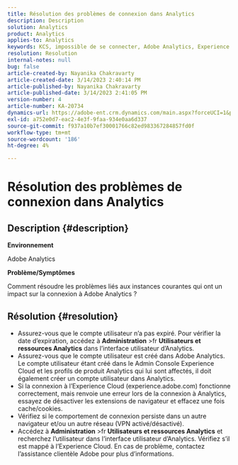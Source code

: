 ```yaml
---
title: Résolution des problèmes de connexion dans Analytics
description: Description
solution: Analytics
product: Analytics
applies-to: Analytics
keywords: KCS, impossible de se connecter, Adobe Analytics, Experience Cloud, interface utilisateur Analytics
resolution: Resolution
internal-notes: null
bug: false
article-created-by: Nayanika Chakravarty
article-created-date: 3/14/2023 2:40:14 PM
article-published-by: Nayanika Chakravarty
article-published-date: 3/14/2023 2:41:05 PM
version-number: 4
article-number: KA-20734
dynamics-url: https://adobe-ent.crm.dynamics.com/main.aspx?forceUCI=1&pagetype=entityrecord&etn=knowledgearticle&id=02314f20-76c2-ed11-83ff-6045bd006a22
exl-id: a752e0d7-eac2-4e3f-9faa-934e0aa6d337
source-git-commit: f937a10b7ef30001766c82ed983367284857fd0f
workflow-type: tm+mt
source-wordcount: '186'
ht-degree: 4%

---
```


# Résolution des problèmes de connexion dans Analytics

## Description {#description}


<b>Environnement</b>

Adobe Analytics

<b>Problème/Symptômes</b>

Comment résoudre les problèmes liés aux instances courantes qui ont un impact sur la connexion à Adobe Analytics ?


## Résolution {#resolution}


- Assurez-vous que le compte utilisateur n’a pas expiré. Pour vérifier la date d’expiration, accédez à <b>Administration</b> >fr <b>Utilisateurs et ressources Analytics</b> dans l’interface utilisateur d’Analytics.
- Assurez-vous que le compte utilisateur est créé dans Adobe Analytics. Le compte utilisateur étant créé dans le Admin Console Experience Cloud et les profils de produit Analytics qui lui sont affectés, il doit également créer un compte utilisateur dans Analytics.
- Si la connexion à l’Experience Cloud (experience.adobe.com) fonctionne correctement, mais renvoie une erreur lors de la connexion à Analytics, essayez de désactiver les extensions de navigateur et effacez une fois cache/cookies.
- Vérifiez si le comportement de connexion persiste dans un autre navigateur et/ou un autre réseau (VPN activé/désactivé).
- Accédez à <b>Administration</b> >fr <b>Utilisateurs et ressources Analytics</b> et recherchez l’utilisateur dans l’interface utilisateur d’Analytics. Vérifiez s’il est mappé à l’Experience Cloud. En cas de problème, contactez l’assistance clientèle Adobe pour plus d’informations.
